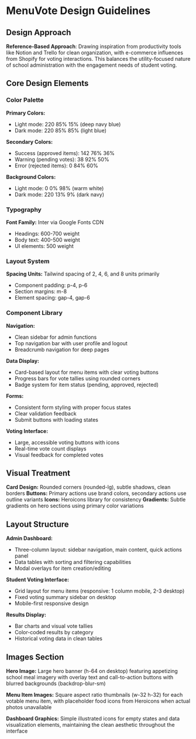 # MenuVote Design Guidelines

## Design Approach
**Reference-Based Approach**: Drawing inspiration from productivity tools like Notion and Trello for clean organization, with e-commerce influences from Shopify for voting interactions. This balances the utility-focused nature of school administration with the engagement needs of student voting.

## Core Design Elements

### Color Palette
**Primary Colors:**
- Light mode: 220 85% 15% (deep navy blue)
- Dark mode: 220 85% 85% (light blue)

**Secondary Colors:**
- Success (approved items): 142 76% 36%
- Warning (pending votes): 38 92% 50%
- Error (rejected items): 0 84% 60%

**Background Colors:**
- Light mode: 0 0% 98% (warm white)
- Dark mode: 220 13% 9% (dark navy)

### Typography
**Font Family:** Inter via Google Fonts CDN
- Headings: 600-700 weight
- Body text: 400-500 weight
- UI elements: 500 weight

### Layout System
**Spacing Units:** Tailwind spacing of 2, 4, 6, and 8 units primarily
- Component padding: p-4, p-6
- Section margins: m-8
- Element spacing: gap-4, gap-6

### Component Library

**Navigation:**
- Clean sidebar for admin functions
- Top navigation bar with user profile and logout
- Breadcrumb navigation for deep pages

**Data Display:**
- Card-based layout for menu items with clear voting buttons
- Progress bars for vote tallies using rounded corners
- Badge system for item status (pending, approved, rejected)

**Forms:**
- Consistent form styling with proper focus states
- Clear validation feedback
- Submit buttons with loading states

**Voting Interface:**
- Large, accessible voting buttons with icons
- Real-time vote count displays
- Visual feedback for completed votes

## Visual Treatment

**Card Design:** Rounded corners (rounded-lg), subtle shadows, clean borders
**Buttons:** Primary actions use brand colors, secondary actions use outline variants
**Icons:** Heroicons library for consistency
**Gradients:** Subtle gradients on hero sections using primary color variations

## Layout Structure

**Admin Dashboard:**
- Three-column layout: sidebar navigation, main content, quick actions panel
- Data tables with sorting and filtering capabilities
- Modal overlays for item creation/editing

**Student Voting Interface:**
- Grid layout for menu items (responsive: 1 column mobile, 2-3 desktop)
- Fixed voting summary sidebar on desktop
- Mobile-first responsive design

**Results Display:**
- Bar charts and visual vote tallies
- Color-coded results by category
- Historical voting data in clean tables

## Images Section

**Hero Image:** Large hero banner (h-64 on desktop) featuring appetizing school meal imagery with overlay text and call-to-action buttons with blurred backgrounds (backdrop-blur-sm)

**Menu Item Images:** Square aspect ratio thumbnails (w-32 h-32) for each votable menu item, with placeholder food icons from Heroicons when actual photos unavailable

**Dashboard Graphics:** Simple illustrated icons for empty states and data visualization elements, maintaining the clean aesthetic throughout the interface